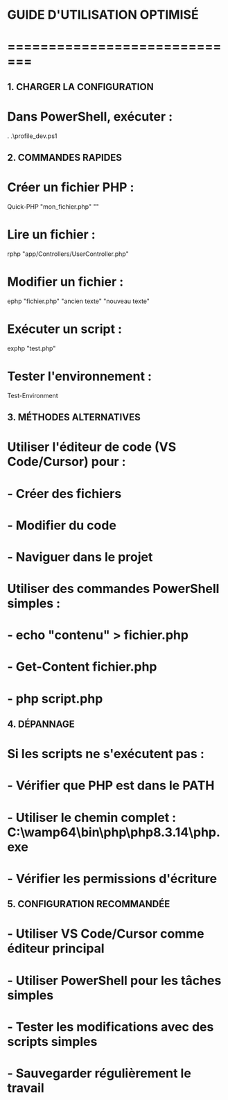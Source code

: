 ﻿# GUIDE D'UTILISATION OPTIMISÉ
# =============================

## 1. CHARGER LA CONFIGURATION
# Dans PowerShell, exécuter :
. .\profile_dev.ps1

## 2. COMMANDES RAPIDES
# Créer un fichier PHP :
Quick-PHP "mon_fichier.php" "<?php echo 'Hello World'; ?>"

# Lire un fichier :
rphp "app/Controllers/UserController.php"

# Modifier un fichier :
ephp "fichier.php" "ancien texte" "nouveau texte"

# Exécuter un script :
exphp "test.php"

# Tester l'environnement :
Test-Environment

## 3. MÉTHODES ALTERNATIVES
# Utiliser l'éditeur de code (VS Code/Cursor) pour :
# - Créer des fichiers
# - Modifier du code
# - Naviguer dans le projet

# Utiliser des commandes PowerShell simples :
# - echo "contenu" > fichier.php
# - Get-Content fichier.php
# - php script.php

## 4. DÉPANNAGE
# Si les scripts ne s'exécutent pas :
# - Vérifier que PHP est dans le PATH
# - Utiliser le chemin complet : C:\wamp64\bin\php\php8.3.14\php.exe
# - Vérifier les permissions d'écriture

## 5. CONFIGURATION RECOMMANDÉE
# - Utiliser VS Code/Cursor comme éditeur principal
# - Utiliser PowerShell pour les tâches simples
# - Tester les modifications avec des scripts simples
# - Sauvegarder régulièrement le travail
